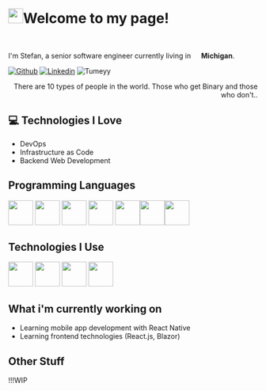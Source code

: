 <h1><img src="https://emojis.slackmojis.com/emojis/images/1531849430/4246/blob-sunglasses.gif?1531849430" width="30"/>Welcome to my page!</h1>

<br>
<p>I'm Stefan, a senior software engineer currently living in <img src="https://cdn-icons-png.flaticon.com/512/323/323310.png" width="13"/> <b>Michigan</b>. </p>

<!-- Your badges
You can use the website to generate badges: https://shields.io/
-->
[![Github](https://img.shields.io/badge/-Github-000?style=flat&logo=Github&logoColor=white)](https://github.com/Tumeyy)
[![Linkedin](https://img.shields.io/badge/-LinkedIn-blue?style=flat&logo=Linkedin&logoColor=white)](https://www.linkedin.com/in/stefan-tumey-67a6a7101/)
<img src="https://komarev.com/ghpvc/?username=Tumeyy" alt="Tumeyy" />

<div style="text-align: right">There are 10 types of people in the world. Those who get Binary and those who don't.. </div>

## :computer: Technologies I Love
* DevOps
* Infrastructure as Code
* Backend Web Development

## Programming Languages
<img src="https://cdn.jsdelivr.net/gh/devicons/devicon/icons/csharp/csharp-original.svg" width='50'/>         <img src="https://cdn.jsdelivr.net/gh/devicons/devicon/icons/microsoftsqlserver/microsoftsqlserver-plain-wordmark.svg" width='50'/>  <img src="https://cdn.jsdelivr.net/gh/devicons/devicon/icons/mysql/mysql-original-wordmark.svg" width='50'/> <img src="https://cdn.jsdelivr.net/gh/devicons/devicon/icons/html5/html5-original-wordmark.svg" width='50'/>     <img src="https://cdn.jsdelivr.net/gh/devicons/devicon/icons/javascript/javascript-original.svg" width='50'/><img src="https://cdn.jsdelivr.net/gh/devicons/devicon/icons/java/java-original-wordmark.svg" width='50'/><img src="https://cdn.jsdelivr.net/gh/devicons/devicon/icons/python/python-original-wordmark.svg" width='50'/>


## Technologies I Use
<img src="https://cdn.jsdelivr.net/gh/devicons/devicon/icons/git/git-original.svg" width='50'/>  <img src="https://cdn.jsdelivr.net/gh/devicons/devicon/icons/amazonwebservices/amazonwebservices-plain-wordmark.svg" width='50'/> <img src="https://cdn.jsdelivr.net/gh/devicons/devicon/icons/kubernetes/kubernetes-plain-wordmark.svg" width='50'/> <img src="https://cdn.jsdelivr.net/gh/devicons/devicon/icons/docker/docker-original-wordmark.svg" width='50'/>  


## What i'm currently working on
* Learning mobile app development with React Native
* Learning frontend technologies (React.js, Blazor) 

## Other Stuff
!!!WIP

<br>
